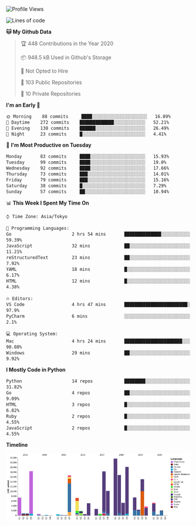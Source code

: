<!--START_SECTION:waka-->
![Profile Views](http://img.shields.io/badge/Profile%20Views-0-blue)

![Lines of code](https://img.shields.io/badge/From%20Hello%20World%20I%27ve%20Written-6.0%20million%20lines%20of%20code-blue)

**🐱 My Github Data** 

> 🏆 448 Contributions in the Year 2020
 > 
> 📦 948.5 kB Used in Github's Storage 
 > 
> 🚫 Not Opted to Hire
 > 
> 📜 103 Public Repositories
 > 
> 🔑 10 Private Repositories 

**I'm an Early 🐤** 

```text
🌞 Morning    88 commits     ████░░░░░░░░░░░░░░░░░░░░░   16.89% 
🌆 Daytime    272 commits    █████████████░░░░░░░░░░░░   52.21% 
🌃 Evening    138 commits    ██████░░░░░░░░░░░░░░░░░░░   26.49% 
🌙 Night      23 commits     █░░░░░░░░░░░░░░░░░░░░░░░░   4.41%

```
📅 **I'm Most Productive on Tuesday** 

```text
Monday       83 commits     ████░░░░░░░░░░░░░░░░░░░░░   15.93% 
Tuesday      99 commits     ████░░░░░░░░░░░░░░░░░░░░░   19.0% 
Wednesday    92 commits     ████░░░░░░░░░░░░░░░░░░░░░   17.66% 
Thursday     73 commits     ███░░░░░░░░░░░░░░░░░░░░░░   14.01% 
Friday       79 commits     ███░░░░░░░░░░░░░░░░░░░░░░   15.16% 
Saturday     38 commits     █░░░░░░░░░░░░░░░░░░░░░░░░   7.29% 
Sunday       57 commits     ██░░░░░░░░░░░░░░░░░░░░░░░   10.94%

```


📊 **This Week I Spent My Time On** 

```text
⌚︎ Time Zone: Asia/Tokyo

💬 Programming Languages: 
Go                       2 hrs 54 mins       ██████████████░░░░░░░░░░░   59.39% 
JavaScript               32 mins             ██░░░░░░░░░░░░░░░░░░░░░░░   11.21% 
reStructuredText         23 mins             ██░░░░░░░░░░░░░░░░░░░░░░░   7.92% 
YAML                     18 mins             █░░░░░░░░░░░░░░░░░░░░░░░░   6.17% 
HTML                     12 mins             █░░░░░░░░░░░░░░░░░░░░░░░░   4.38%

🔥 Editors: 
VS Code                  4 hrs 47 mins       ████████████████████████░   97.9% 
PyCharm                  6 mins              ░░░░░░░░░░░░░░░░░░░░░░░░░   2.1%

💻 Operating System: 
Mac                      4 hrs 24 mins       ██████████████████████░░░   90.08% 
Windows                  29 mins             ██░░░░░░░░░░░░░░░░░░░░░░░   9.92%

```

**I Mostly Code in Python** 

```text
Python                   14 repos            ████████░░░░░░░░░░░░░░░░░   31.82% 
Go                       4 repos             ██░░░░░░░░░░░░░░░░░░░░░░░   9.09% 
HTML                     3 repos             █░░░░░░░░░░░░░░░░░░░░░░░░   6.82% 
Ruby                     2 repos             █░░░░░░░░░░░░░░░░░░░░░░░░   4.55% 
JavaScript               2 repos             █░░░░░░░░░░░░░░░░░░░░░░░░   4.55%

```


**Timeline**

![Chart not found](https://github.com/takuan-osho/takuan-osho/blob/master/charts/bar_graph.png) 


<!--END_SECTION:waka-->
